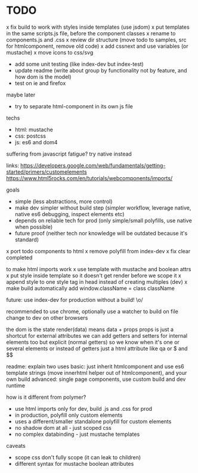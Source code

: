 # TODO

x fix build to work with styles inside templates (use jsdom)
x put templates in the same scripts.js file, before the component classes
x rename to components.js and .css
x review dir structure (move todo to samples, src for htmlcomponent, remove old code)
x add cssnext and use variables (or mustache)
x move icons to css/svg
- add some unit testing (like index-dev but index-test)
- update readme (write about group by functionality not by feature, and how dom is the model)
- test on ie and firefox

maybe later
- try to separate html-component in its own js file

techs
- html: mustache
- css: postcss
- js: es6 and dom4

suffering from javascript fatigue? try native instead

links:
https://developers.google.com/web/fundamentals/getting-started/primers/customelements
https://www.html5rocks.com/en/tutorials/webcomponents/imports/

goals
- simple (less abstractions, more control)
- make dev simpler without build step (simpler workflow, leverage native, native es6 debugging, inspect elements etc)
- depends on reliable tech for prod (only simple/small polyfills, use native when possible)
- future proof (neither tech nor knowledge will be outdated because it's standard)

x port todo components to html
x remove polyfill from index-dev
x fix clear completed

to make html imports work
x use template with mustache and boolean attrs
x put style inside template so it doesn't get render before we scope it
x append style to one style tag in head instead of creating multiples (dev)
x make build automatically add window.className = class className

future: use index-dev for production without a build! \o/

recommended to use chrome, optionally use a watcher to build on file change to dev on other browsers

the dom is the state
render(data) means data + props
props is just a shortcut for external attributes
we can add getters and setters for internal elements too
but explicit (normal getters) so we know when it's one or several elements
or instead of getters just a html attribute like qa or $ and $$

readme: explain two uses
basic: just inherit htmlcomponent and use es6 template strings (move innerhtml helper out of htmlcomponent), and your own build
advanced: single page components, use custom build and dev runtime

how is it different from polymer?
- use html imports only for dev, build .js and .css for prod
- in production, polyfill only custom elements
- uses a different/smaller standalone polyfill for custom elements
- no shadow dom at all - just scoped css
- no complex databinding - just mustache templates

caveats
- scope css don't fully scope (it can leak to children)
- different syntax for mustache boolean attributes
